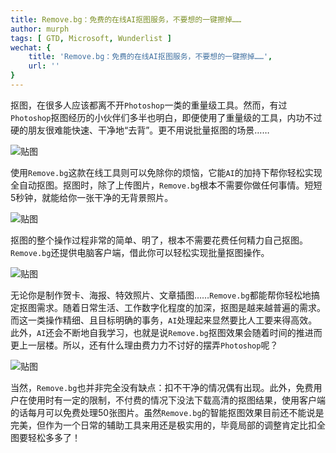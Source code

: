 ```yaml
---
title: Remove.bg：免费的在线AI抠图服务，不要想的一键擦掉……
author: murph
tags: [ GTD, Microsoft, Wunderlist ]
wechat: {
	title: 'Remove.bg：免费的在线AI抠图服务，不要想的一键擦掉……',
	url: ''
}
---
```


抠图，在很多人应该都离不开`Photoshop`一类的重量级工具。然而，有过`Photoshop`抠图经历的小伙伴们多半也明白，即便使用了重量级的工具，内功不过硬的朋友很难能快速、干净地“去背”。更不用说批量抠图的场景……

![贴图](/image/assets/remove.bg/background-remover-01.png)

使用`Remove.bg`这款在线工具则可以免除你的烦恼，它能`AI`的加持下帮你轻松实现全自动抠图。抠图时，除了上传图片，`Remove.bg`根本不需要你做任何事情。短短5秒钟，就能给你一张干净的无背景照片。

![贴图](/image/assets/remove.bg/remove.bg-1.png)

抠图的整个操作过程非常的简单、明了，根本不需要花费任何精力自己抠图。`Remove.bg`还提供电脑客户端，借此你可以轻松实现批量抠图操作。

![贴图](/image/assets/remove.bg/remove.bg-3.gif)

无论你是制作贺卡、海报、特效照片、文章插图……`Remove.bg`都能帮你轻松地搞定抠图需求。随着日常生活、工作数字化程度的加深，抠图是越来越普遍的需求。而这一类操作精细、且目标明确的事务，`AI`处理起来显然要比人工要来得高效。此外，`AI`还会不断地自我学习，也就是说`Remove.bg`抠图效果会随着时间的推进而更上一层楼。所以，还有什么理由费力力不讨好的摆弄`Photoshop`呢？

![贴图](/image/assets/remove.bg/remove.bg-cat.png)

当然，`Remove.bg`也并非完全没有缺点：扣不干净的情况偶有出现。此外，免费用户在使用时有一定的限制，不付费的情况下没法下载高清的抠图结果，使用客户端的话每月可以免费处理50张图片。虽然`Remove.bg`的智能抠图效果目前还不能说是完美，但作为一个日常的辅助工具来用还是极实用的，毕竟局部的调整肯定比扣全图要轻松多多了！